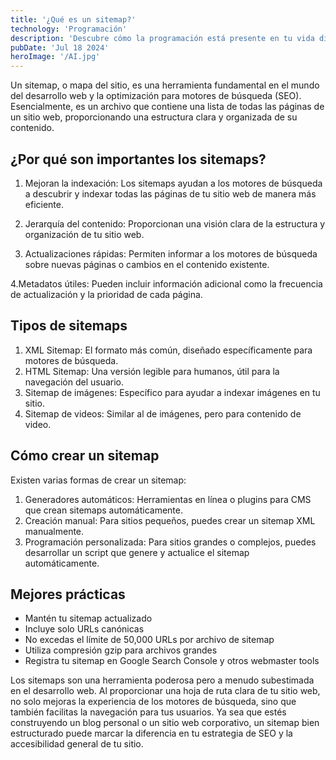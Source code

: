 ```yaml
---
title: '¿Qué es un sitemap?'
technology: 'Programación'
description: 'Descubre cómo la programación está presente en tu vida diaria y por qué es más accesible de lo que piensas.'
pubDate: 'Jul 18 2024'
heroImage: '/AI.jpg'
---
```


Un sitemap, o mapa del sitio, es una herramienta fundamental en el mundo del desarrollo web y la optimización para motores de búsqueda (SEO). Esencialmente, es un archivo que contiene una lista de todas las páginas de un sitio web, proporcionando una estructura clara y organizada de su contenido.

## ¿Por qué son importantes los sitemaps?
1. Mejoran la indexación: Los sitemaps ayudan a los motores de búsqueda a descubrir y indexar todas las páginas de tu sitio web de manera más eficiente.

2. Jerarquía del contenido: Proporcionan una visión clara de la estructura y organización de tu sitio web.

3. Actualizaciones rápidas: Permiten informar a los motores de búsqueda sobre nuevas páginas o cambios en el contenido existente.

4.Metadatos útiles: Pueden incluir información adicional como la frecuencia de actualización y la prioridad de cada página.

## Tipos de sitemaps
1. XML Sitemap: El formato más común, diseñado específicamente para motores de búsqueda.
2. HTML Sitemap: Una versión legible para humanos, útil para la navegación del usuario.
3. Sitemap de imágenes: Específico para ayudar a indexar imágenes en tu sitio.
4. Sitemap de videos: Similar al de imágenes, pero para contenido de video.

## Cómo crear un sitemap
Existen varias formas de crear un sitemap:

1. Generadores automáticos: Herramientas en línea o plugins para CMS que crean sitemaps automáticamente.
2. Creación manual: Para sitios pequeños, puedes crear un sitemap XML manualmente.
3. Programación personalizada: Para sitios grandes o complejos, puedes desarrollar un script que genere y actualice el sitemap automáticamente.

## Mejores prácticas
- Mantén tu sitemap actualizado
- Incluye solo URLs canónicas
- No excedas el límite de 50,000 URLs por archivo de sitemap
- Utiliza compresión gzip para archivos grandes
- Registra tu sitemap en Google Search Console y otros webmaster tools

Los sitemaps son una herramienta poderosa pero a menudo subestimada en el desarrollo web. Al proporcionar una hoja de ruta clara de tu sitio web, no solo mejoras la experiencia de los motores de búsqueda, sino que también facilitas la navegación para tus usuarios. Ya sea que estés construyendo un blog personal o un sitio web corporativo, un sitemap bien estructurado puede marcar la diferencia en tu estrategia de SEO y la accesibilidad general de tu sitio.

